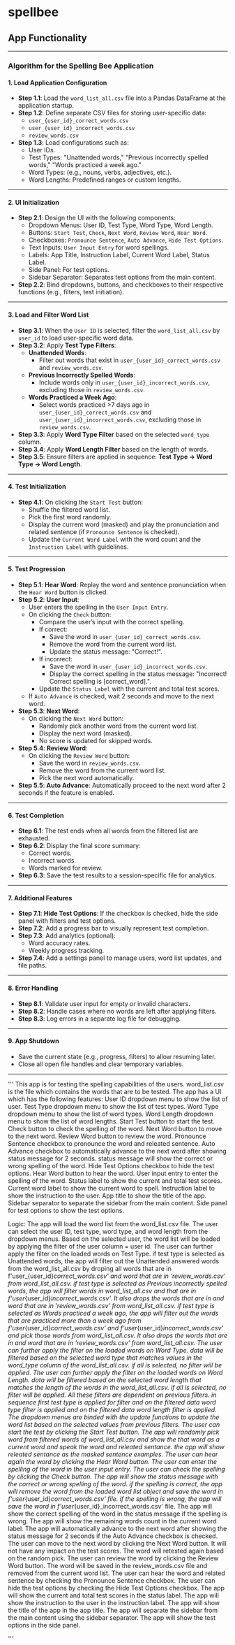 # spellbee
## App Functionality
---

### **Algorithm for the Spelling Bee Application**

#### **1. Load Application Configuration**
- **Step 1.1**: Load the `word_list_all.csv` file into a Pandas DataFrame at the application startup.
- **Step 1.2**: Define separate CSV files for storing user-specific data:
  - `user_{user_id}_correct_words.csv`
  - `user_{user_id}_incorrect_words.csv`
  - `review_words.csv`
- **Step 1.3**: Load configurations such as:
  - User IDs.
  - Test Types: "Unattended words," "Previous incorrectly spelled words," "Words practiced a week ago."
  - Word Types: (e.g., nouns, verbs, adjectives, etc.).
  - Word Lengths: Predefined ranges or custom lengths.

---

#### **2. UI Initialization**
- **Step 2.1**: Design the UI with the following components:
  - Dropdown Menus: User ID, Test Type, Word Type, Word Length.
  - Buttons: `Start Test`, `Check`, `Next Word`, `Review Word`, `Hear Word`.
  - Checkboxes: `Pronounce Sentence`, `Auto Advance`, `Hide Test Options`.
  - Text Inputs: `User Input Entry` for word spellings.
  - Labels: App Title, Instruction Label, Current Word Label, Status Label.
  - Side Panel: For test options.
  - Sidebar Separator: Separates test options from the main content.
- **Step 2.2**: Bind dropdowns, buttons, and checkboxes to their respective functions (e.g., filters, test initiation).

---

#### **3. Load and Filter Word List**
- **Step 3.1**: When the `User ID` is selected, filter the `word_list_all.csv` by `user_id` to load user-specific word data.
- **Step 3.2**: Apply **Test Type Filters**:
  - **Unattended Words**: 
    - Filter out words that exist in `user_{user_id}_correct_words.csv` and `review_words.csv`.
  - **Previous Incorrectly Spelled Words**: 
    - Include words only in `user_{user_id}_incorrect_words.csv`, excluding those in `review_words.csv`.
  - **Words Practiced a Week Ago**: 
    - Select words practiced >7 days ago in `user_{user_id}_correct_words.csv` and `user_{user_id}_incorrect_words.csv`, excluding those in `review_words.csv`.
- **Step 3.3**: Apply **Word Type Filter** based on the selected `word_type` column.
- **Step 3.4**: Apply **Word Length Filter** based on the length of words.
- **Step 3.5**: Ensure filters are applied in sequence: **Test Type → Word Type → Word Length**.

---

#### **4. Test Initialization**
- **Step 4.1**: On clicking the `Start Test` button:
  - Shuffle the filtered word list.
  - Pick the first word randomly.
  - Display the current word (masked) and play the pronunciation and related sentence (if `Pronounce Sentence` is checked).
  - Update the `Current Word Label` with the word count and the `Instruction Label` with guidelines.

---

#### **5. Test Progression**
- **Step 5.1**: **Hear Word**: Replay the word and sentence pronunciation when the `Hear Word` button is clicked.
- **Step 5.2**: **User Input**:
  - User enters the spelling in the `User Input Entry`.
  - On clicking the `Check` button:
    - Compare the user’s input with the correct spelling.
    - If correct:
      - Save the word in `user_{user_id}_correct_words.csv`.
      - Remove the word from the current word list.
      - Update the status message: "Correct!".
    - If incorrect:
      - Save the word in `user_{user_id}_incorrect_words.csv`.
      - Display the correct spelling in the status message: "Incorrect! Correct spelling is [correct_word].".
    - Update the `Status Label` with the current and total test scores.
  - If `Auto Advance` is checked, wait 2 seconds and move to the next word.
- **Step 5.3**: **Next Word**:
  - On clicking the `Next Word` button:
    - Randomly pick another word from the current word list.
    - Display the next word (masked).
    - No score is updated for skipped words.
- **Step 5.4**: **Review Word**:
  - On clicking the `Review Word` button:
    - Save the word in `review_words.csv`.
    - Remove the word from the current word list.
    - Pick the next word automatically.
- **Step 5.5**: **Auto Advance**: Automatically proceed to the next word after 2 seconds if the feature is enabled.

---

#### **6. Test Completion**
- **Step 6.1**: The test ends when all words from the filtered list are exhausted.
- **Step 6.2**: Display the final score summary:
  - Correct words.
  - Incorrect words.
  - Words marked for review.
- **Step 6.3**: Save the test results to a session-specific file for analytics.

---

#### **7. Additional Features**
- **Step 7.1**: **Hide Test Options**: If the checkbox is checked, hide the side panel with filters and test options.
- **Step 7.2**: Add a progress bar to visually represent test completion.
- **Step 7.3**: Add analytics (optional):
  - Word accuracy rates.
  - Weekly progress tracking.
- **Step 7.4**: Add a settings panel to manage users, word list updates, and file paths.

---

#### **8. Error Handling**
- **Step 8.1**: Validate user input for empty or invalid characters.
- **Step 8.2**: Handle cases where no words are left after applying filters.
- **Step 8.3**: Log errors in a separate log file for debugging.

---

#### **9. App Shutdown**
- Save the current state (e.g., progress, filters) to allow resuming later.
- Close all open file handles and clear temporary variables.


---
''' This app is for testing the spelling capabilities of the users. word_list.csv is the file which contains the words that are to be tested.
The app has a UI which has the following features:
    User ID dropdown menu to show the list of user. 
    Test Type dropdown menu to show the list of test types.
    Word Type dropdown menu to show the list of word types.
    Word Length dropdown menu to show the list of word lengths.
    Start Test button to start the test.
    Check button to check the spelling of the word.
    Next Word button to move to the next word.
    Review Word button to review the word.
    Pronounce Sentence checkbox to pronounce the word and releated sentence.
    Auto Advance checkbox to automatically advance to the next word after showing status message for 2 seconds. status message will show the correct or wrong spelling of the word.
    Hide Test Options checkbox to hide the test options.
    Hear Word button to hear the word.
    User input entry to enter the spelling of the word.
    Status label to show the current and total test scores.
    Current word label to show the current word to spell.
    Instruction label to show the instruction to the user.
    App title to show the title of the app.
    Sidebar separator to separate the sidebar from the main content.
    Side panel for test options to show the test options.

Logic:
    The app will load the word list from the word_list.csv file. 
    The user can select the user ID, test type, word type, and word length from the dropdown menus. 
    Based on the selected user, the word list will be loaded by applying the filter of the user column = user id.
    The user can further apply the filter on the loaded words on Test Type.
    if test type is selected as Unattended words, the app will filter out the Unattended answered words from the word_list_all.csv by droping all words that are in f'user_{user_id}_correct_words.csv' and word that are in 'review_words.csv' from word_list_all.csv.
    if test type is selected as Previous incorrectly spelled words, the app will filter words in word_list_all.csv and that are in f'user_{user_id}_incorrect_words.csv'. It also drops the words that are in and word that are in 'review_words.csv' from word_list_all.csv.
    if test type is selected as Words practiced a week ago, the app will filter out the words that are practiced more than a week ago from f'user_{user_id}_correct_words.csv' and f'user_{user_id}_incorrect_words.csv' and pick those words from  word_list_all.csv. It also drops the words that are in and word that are in 'review_words.csv' from word_list_all.csv.
    The user can further apply the filter on the loaded words on Word Type. data will be filtered based on the selected word type that matches values in the word_type column of the word_list_all.csv. if all is selected, no filter will be applied.
    The user can further apply the filter on the loaded words on Word Length. data will be filtered based on the selected word length that matches the length of the words in the word_list_all.csv. if all is selected, no filter will be applied.
    All these filters are dependent on previous filters. in sequence first test type is applied for filter and on the filtered data word type filter is applied and on the filtered data word length filter is applied.
    The dropdown menus are binded with the update functions to update the word list based on the selected values from previous filters. 
    The user can start the test by clicking the Start Test button. 
    The app will randomly pick word from filtered words of word_list_all.csv and show the that word as a current word and speak the word and releated sentance. the app will show releated sentance as the masked sentence examples. 
    The user can hear again the word by clicking the Hear Word button. 
    The user can enter the spelling of the word in the user input entry. 
    The user can check the spelling by clicking the Check button. 
    The app will show the status message with the correct or wrong spelling of the word. 
    if the spelling is correct, the app will remove the word from the loaded word list object and save the word in f'user_{user_id}_correct_words.csv' file.
    if the spelling is wrong, the app will save the word in f'user_{user_id}_incorrect_words.csv' file.
    The app will show the correct spelling of the word in the status message if the spelling is wrong.
    The app will show the remaining words count in the current word label.
    The app will automatically advance to the next word after showing the status message for 2 seconds if the Auto Advance checkbox is checked. 
    The user can move to the next word by clicking the Next Word button. It will not have any impact on the test scores. The word will retested again based on the random pick.
    The user can review the word by clicking the Review Word button. The word will be saved in the review_words.csv file and removed from the current word list.
    The user can hear the word and related sentence by checking the Pronounce Sentence checkbox. 
    The user can hide the test options by checking the Hide Test Options checkbox. 
    The app will show the current and total test scores in the status label. 
    The app will show the instruction to the user in the instruction label. 
    The app will show the title of the app in the app title. 
    The app will separate the sidebar from the main content using the sidebar separator. 
    The app will show the test options in the side panel.


'''
